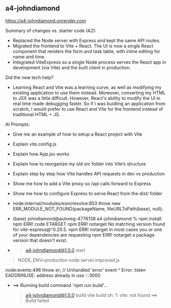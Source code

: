 ## a4-johndiamond

https://a4-johndiamond.onrender.com

Summary of changes vs. starter code (A2):
- Replaced the Node server with Express and kept the same API routes.
- Migrated the frontend to Vite + React. The UI is now a single React component that renders the form and task table, with inline editing for name and time.
- Integrated ViteExpress so a single Node process serves the React app in development (via Vite) and the built client in production.


Did the new tech help?
- Learning React and Vite was a learning curve, as well as modifying my existing application to use them instead. Moreover, converting my HTML to JSX was a little difficult. However, React's ability to modify the UI in real time made debugging faster. So if I was buidling an application from scratch, I would prefer to use React and Vite for the frontend instead of traditional HTML + JS.



AI Prompts: 
- Give me an example of how to setup a React project with Vite
- Explain vite.config.js
- Explain how App.jsx works
- Explain how to reorganize my old src folder into Vite’s structure
- Explain step by step how Vite handles API requests in dev vs production
- Show me how to add a Vite proxy so /api calls forward to Express
- Show me how to configure Express to serve React from the dist/ folder
- node:internal/modules/esm/resolve:853
  throw new ERR_MODULE_NOT_FOUND(packageName, fileURLToPath(base), null);
-   (base) johndiamond@autoreg-4776138 a4-johndiamond % npm install
    npm ERR! code ETARGET
    npm ERR! notarget No matching version found for vite-express@^0.20.5.
    npm ERR! notarget In most cases you or one of your dependencies are requesting
    npm ERR! notarget a package version that doesn't exist.

- > a4-johndiamond@1.0.0 start
> NODE_ENV=production node server.improved.js

node:events:496
      throw er; // Unhandled 'error' event
      ^
Error: listen EADDRINUSE: address already in use :::3000
-   ==> Running build command 'npm run build'...
    > a4-johndiamond@1.0.0 build
    > vite build
    sh: 1: vite: not found
    ==> Build failed